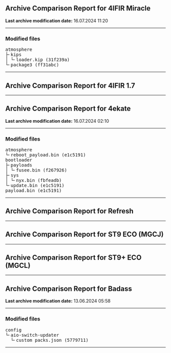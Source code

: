 <h2>Archive Comparison Report for <b>4IFIR Miracle</b></h2><b>Last archive modification date:</b> 16.07.2024 11:20<hr>

<h3>Modified files</h3>
<pre>atmosphere
├╴kips
│ └╴loader.kip (31f239a)
└╴package3 (ff31abc)
</pre>
<hr>

<h2>Archive Comparison Report for <b>4IFIR 1.7</b></h2><hr>

<h2>Archive Comparison Report for <b>4ekate</b></h2><b>Last archive modification date:</b> 16.07.2024 02:10<hr>

<h3>Modified files</h3>
<pre>atmosphere
└╴reboot_payload.bin (e1c5191)
bootloader
├╴payloads
│ └╴fusee.bin (f267926)
├╴sys
│ └╴nyx.bin (fbfeadb)
└╴update.bin (e1c5191)
payload.bin (e1c5191)
</pre>
<hr>

<h2>Archive Comparison Report for <b>Refresh</b></h2><hr>

<h2>Archive Comparison Report for <b>ST9 ECO (MGCJ)</b></h2><hr>

<h2>Archive Comparison Report for <b>ST9+ ECO (MGCL)</b></h2><hr>

<h2>Archive Comparison Report for <b>Badass</b></h2><b>Last archive modification date:</b> 13.06.2024 05:58<hr>

<h3>Modified files</h3>
<pre>config
└╴aio-switch-updater
  └╴custom_packs.json (5779711)
</pre>
<hr>

